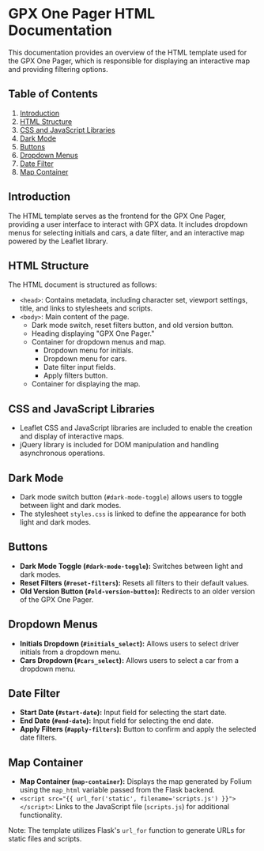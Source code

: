# GPX One Pager HTML Documentation

This documentation provides an overview of the HTML template used for the GPX One Pager, which is responsible for displaying an interactive map and providing filtering options.

## Table of Contents
1. [Introduction](#introduction)
2. [HTML Structure](#html-structure)
3. [CSS and JavaScript Libraries](#libraries)
4. [Dark Mode](#dark-mode)
5. [Buttons](#buttons)
6. [Dropdown Menus](#dropdown-menus)
7. [Date Filter](#date-filter)
8. [Map Container](#map-container)

## Introduction <a name="introduction"></a>

The HTML template serves as the frontend for the GPX One Pager, providing a user interface to interact with GPX data. It includes dropdown menus for selecting initials and cars, a date filter, and an interactive map powered by the Leaflet library.

## HTML Structure <a name="html-structure"></a>

The HTML document is structured as follows:

- `<head>`: Contains metadata, including character set, viewport settings, title, and links to stylesheets and scripts.
- `<body>`: Main content of the page.
  - Dark mode switch, reset filters button, and old version button.
  - Heading displaying "GPX One Pager."
  - Container for dropdown menus and map.
    - Dropdown menu for initials.
    - Dropdown menu for cars.
    - Date filter input fields.
    - Apply filters button.
  - Container for displaying the map.

## CSS and JavaScript Libraries <a name="libraries"></a>

- Leaflet CSS and JavaScript libraries are included to enable the creation and display of interactive maps.
- jQuery library is included for DOM manipulation and handling asynchronous operations.

## Dark Mode <a name="dark-mode"></a>

- Dark mode switch button (`#dark-mode-toggle`) allows users to toggle between light and dark modes.
- The stylesheet `styles.css` is linked to define the appearance for both light and dark modes.

## Buttons <a name="buttons"></a>

- **Dark Mode Toggle (`#dark-mode-toggle`):** Switches between light and dark modes.
- **Reset Filters (`#reset-filters`):** Resets all filters to their default values.
- **Old Version Button (`#old-version-button`):** Redirects to an older version of the GPX One Pager.

## Dropdown Menus <a name="dropdown-menus"></a>

- **Initials Dropdown (`#initials_select`):** Allows users to select driver initials from a dropdown menu.
- **Cars Dropdown (`#cars_select`):** Allows users to select a car from a dropdown menu.

## Date Filter <a name="date-filter"></a>

- **Start Date (`#start-date`):** Input field for selecting the start date.
- **End Date (`#end-date`):** Input field for selecting the end date.
- **Apply Filters (`#apply-filters`):** Button to confirm and apply the selected date filters.

## Map Container <a name="map-container"></a>

- **Map Container (`map-container`):** Displays the map generated by Folium using the `map_html` variable passed from the Flask backend.
- `<script src="{{ url_for('static', filename='scripts.js') }}"></script>`: Links to the JavaScript file (`scripts.js`) for additional functionality.

Note: The template utilizes Flask's `url_for` function to generate URLs for static files and scripts.